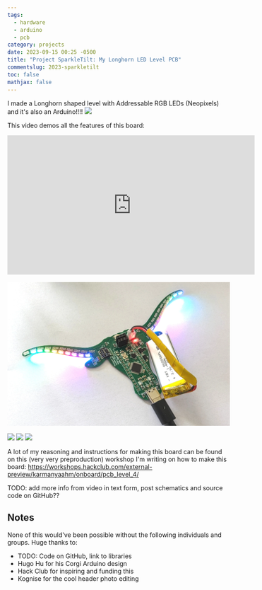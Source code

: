 ```yaml
---  
tags:
  - hardware
  - arduino
  - pcb
category: projects  
date: 2023-09-15 00:25 -0500  
title: "Project SparkleTilt: My Longhorn LED Level PCB"  
commentslug: 2023-sparkletilt  
toc: false
mathjax: false
---
```


I made a Longhorn shaped level with Addressable RGB LEDs (Neopixels) and it's also an Arduino!!!!
![]({{page.url}}/1.webp)


This video demos all the features of this board:
<iframe width="560" height="315" src="https://www.youtube-nocookie.com/embed/px2V8bZMeLI" title="YouTube video player" frameborder="0" allow="accelerometer; autoplay; clipboard-write; encrypted-media; gyroscope; picture-in-picture; web-share" allowfullscreen></iframe>

![](./2.webp)

![](https://cloud-596d7k8lu-hack-club-bot.vercel.app/8longhorn_leds.svg)
![](https://cloud-596d7k8lu-hack-club-bot.vercel.app/5longhorn_leds-DEVICES_PAGE.svg)
![](https://cloud-596d7k8lu-hack-club-bot.vercel.app/4longhorn_leds-DEVICES_PAGE-LED-stick0.svg)

A lot of my reasoning and instructions for making this board can be found on this (very very preproduction) workshop I'm writing on how to make this board: <https://workshops.hackclub.com/external-preview/karmanyaahm/onboard/pcb_level_4/>

TODO: add more info from video in text form, post schematics and source code on GitHub??

## Notes

None of this would've been possible without the following individuals and groups. Huge thanks to:
- TODO: Code on GitHub, link to libraries
- Hugo Hu for his Corgi Arduino design
- Hack Club for inspiring and funding this 
- Kognise for the cool header photo editing
